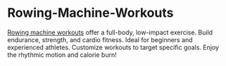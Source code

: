 # Rowing-Machine-Workouts
<a href="https://fitnessspire.com/a-guide-to-rowing-machine-workouts/">Rowing machine workouts</a> offer a full-body, low-impact exercise. Build endurance, strength, and cardio fitness. Ideal for beginners and experienced athletes. Customize workouts to target specific goals. Enjoy the rhythmic motion and calorie burn!
